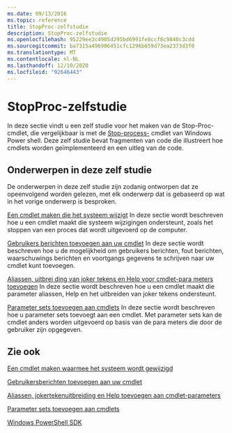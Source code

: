 ```yaml
---
ms.date: 09/13/2016
ms.topic: reference
title: StopProc-zelfstudie
description: StopProc-zelfstudie
ms.openlocfilehash: 95229ee3c4905d295bd6991fe8ccf8c9840c3cdd
ms.sourcegitcommit: ba7315a496986451cfc1296b659d73ea2373d3f0
ms.translationtype: MT
ms.contentlocale: nl-NL
ms.lasthandoff: 12/10/2020
ms.locfileid: "92646443"
---
```

# <a name="stopproc-tutorial"></a>StopProc-zelfstudie

In deze sectie vindt u een zelf studie voor het maken van de Stop-Proc-cmdlet, die vergelijkbaar is met de [Stop-process-](/powershell/module/Microsoft.PowerShell.Management/Stop-Process) cmdlet van Windows Power shell. Deze zelf studie bevat fragmenten van code die illustreert hoe cmdlets worden geïmplementeerd en een uitleg van de code.

## <a name="topics-in-this-tutorial"></a>Onderwerpen in deze zelf studie

De onderwerpen in deze zelf studie zijn zodanig ontworpen dat ze opeenvolgend worden gelezen, met elk onderwerp dat is gebaseerd op wat in het vorige onderwerp is besproken.

[Een cmdlet maken die het systeem wijzigt](./creating-a-cmdlet-that-modifies-the-system.md) In deze sectie wordt beschreven hoe u een cmdlet maakt die systeem wijzigingen ondersteunt, zoals het stoppen van een proces dat wordt uitgevoerd op de computer.

[Gebruikers berichten toevoegen aan uw cmdlet](./adding-user-messages-to-your-cmdlet.md) In deze sectie wordt beschreven hoe u de mogelijkheid om gebruikers berichten, fout berichten, waarschuwings berichten en voortgangs gegevens te schrijven naar uw cmdlet kunt toevoegen.

[Aliassen, uitbrei ding van joker tekens en Help voor cmdlet-para meters toevoegen](./adding-aliases-wildcard-expansion-and-help-to-cmdlet-parameters.md) In deze sectie wordt beschreven hoe u een cmdlet maakt die parameter aliassen, Help en het uitbreiden van joker tekens ondersteunt.

[Parameter sets toevoegen aan cmdlets](./adding-parameter-sets-to-a-cmdlet.md) In deze sectie wordt beschreven hoe u parameter sets toevoegt aan een cmdlet. Met parameter sets kan de cmdlet anders worden uitgevoerd op basis van de para meters die door de gebruiker zijn opgegeven.

## <a name="see-also"></a>Zie ook

[Een cmdlet maken waarmee het systeem wordt gewijzigd](./creating-a-cmdlet-that-modifies-the-system.md)

[Gebruikersberichten toevoegen aan uw cmdlet](./adding-user-messages-to-your-cmdlet.md)

[Aliassen, jokertekenuitbreiding en Help toevoegen aan cmdlet-parameters](./adding-aliases-wildcard-expansion-and-help-to-cmdlet-parameters.md)

[Parameter sets toevoegen aan cmdlets](./adding-parameter-sets-to-a-cmdlet.md)

[Windows PowerShell SDK](../windows-powershell-reference.md)
